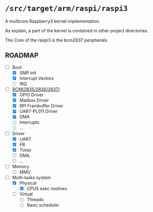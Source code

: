 `/src/target/arm/raspi/raspi3`
=========================

A multicore Raspberry3 kernel implementation.

As explain, a part of the kernel is contained in other project directories.

The Core of the raspi3 is the bcm2837 peripherals.

## ROADMAP

- [ ] Boot
  - [X] SMP init
  - [X] Interrupt Vectors
  - [ ] IRQ
- [ ] [BCM(2835/2836/2837)](https://www.raspberrypi.org/documentation/hardware/raspberrypi/bcm2835/BCM2835-ARM-Peripherals.pdf)
  - [X] GPIO Driver
  - [X] Mailbox Driver
  - [X] RPI Frambuffer Driver
  - [X] UART-PL011 Driver
  - [X] DMA
  - [ ] Interrupts
  - [ ] ...
- [ ] Driver
  - [X] UART 
  - [X] FB
  - [X] Timer
  - [ ] DMA
  - [ ] ...
- [ ] Memory
  - [ ] MMU
- [ ] Multi-tasks system
  - [X] Physical
    - [X] CPUS exec routines
  - [ ] Virtual
    - [ ] Threads
    - [ ] Basic scheduler